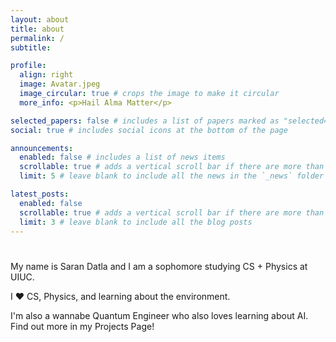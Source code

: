 ```yaml
---
layout: about
title: about
permalink: /
subtitle:

profile:
  align: right
  image: Avatar.jpeg
  image_circular: true # crops the image to make it circular
  more_info: <p>Hail Alma Matter</p>

selected_papers: false # includes a list of papers marked as "selected={true}"
social: true # includes social icons at the bottom of the page

announcements:
  enabled: false # includes a list of news items
  scrollable: true # adds a vertical scroll bar if there are more than 3 news items
  limit: 5 # leave blank to include all the news in the `_news` folder

latest_posts:
  enabled: false
  scrollable: true # adds a vertical scroll bar if there are more than 3 new posts items
  limit: 3 # leave blank to include all the blog posts
---
```


<!-- Animated Hello World (Loki-style) -->
<div id="animated-hello" style="margin-bottom: 1em;"></div>

<script>
  document.addEventListener("DOMContentLoaded", function () {
    const fonts = [
      "Georgia", "Courier New", "Arial", "Times New Roman", "Comic Sans MS",
      "Impact", "Lucida Console", "Palatino Linotype", "Trebuchet MS", "Verdana"
    ];
    const finalFont = "Georgia";
    const text = "Hello World!";
    const container = document.getElementById("animated-hello");

    // Create spans for each letter (only once)
    container.innerHTML = "";
    text.split('').forEach(char => {
      const span = document.createElement("span");
      span.classList.add("letter");
      span.textContent = char;
      container.appendChild(span);
    });

    const spans = container.querySelectorAll(".letter");

    function animateLetters() {
      spans.forEach((span) => {
        let count = 0;
        const maxCycles = 15 + Math.floor(Math.random() * 10); // more cycles = slower
        const interval = setInterval(() => {
          const font = fonts[Math.floor(Math.random() * fonts.length)];
          span.style.fontFamily = font;
          count++;
          if (count >= maxCycles) {
            clearInterval(interval);
            span.style.fontFamily = finalFont;
          }
        }, 1000); // <-- slower switch speed (was 100ms)
      });
    }

    animateLetters();
    setInterval(animateLetters, 5000); // <-- slower repeat (was 3000ms)
  });
</script>

<style>
  #animated-hello {
    color: white;
    font-size: 2.5rem;
    font-weight: bold;
    text-align: center;
    font-family: Georgia, serif;
  }
  #animated-hello .letter {
    display: inline-block;
    transition: font-family 0.1s ease;
  }
  .profile .img {

  }
</style>

My name is Saran Datla and I am a sophomore studying CS + Physics at UIUC.

I ❤️ CS, Physics, and learning about the environment.

I'm also a wannabe Quantum Engineer who also loves learning about AI. Find out more in my Projects Page!
